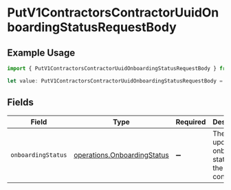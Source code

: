 # PutV1ContractorsContractorUuidOnboardingStatusRequestBody

## Example Usage

```typescript
import { PutV1ContractorsContractorUuidOnboardingStatusRequestBody } from "gusto_embedded/models/operations";

let value: PutV1ContractorsContractorUuidOnboardingStatusRequestBody = {};
```

## Fields

| Field                                                                      | Type                                                                       | Required                                                                   | Description                                                                |
| -------------------------------------------------------------------------- | -------------------------------------------------------------------------- | -------------------------------------------------------------------------- | -------------------------------------------------------------------------- |
| `onboardingStatus`                                                         | [operations.OnboardingStatus](../../models/operations/onboardingstatus.md) | :heavy_minus_sign:                                                         | The updated onboarding status for the contractor                           |